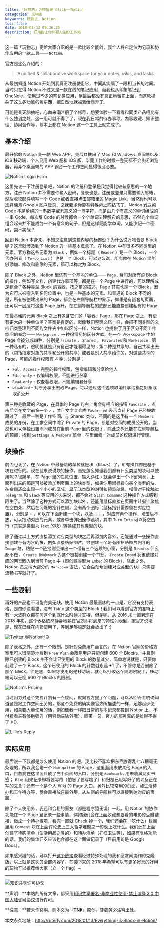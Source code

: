 ```yaml
---
title: 「玩物志」万物皆是 Block——Notion
categories: 玩物志
keywords: 玩物志, Notion
toc: false
date: 2018-01-13 09:36:25
description: 好用到让你怀疑人生的工作站
---
```


这一篇「玩物志」要给大家介绍的是一款比较全能的，我个人将它定位为记录和协作应用的一款工具—— `Notion`. 

官方是这么介绍的：

> A unified & collaborative workspace for your notes, wikis, and tasks.

从最初知道 Notion 开始到我真正注册使用它，中间其实隔了一段相当长的时间。当时只觉得 Notion 不过又是一款在线的笔记应用，而我也从印象笔记到 OneNote，使用过不少的笔记类应用，到最后都没有真正地留在上面，而这款揉杂了这么多功能的新东西，很自然地就被我给嫌弃了。

可能是某天脑抽吧，心血来潮注册了个帐号，想要体验一下看看和同类产品相比有什么独到之处，这一用可就不得了了，现在我日常的待办事项、内容收藏、知识整理、协同合作等，基本上都在 Notion 这一个工具上就完成了。

## 基本介绍

最开始的 Notion 是一款 Web APP，先后又推出了 Mac 和 Windows 桌面端以及 iOS 移动端，个人只用 Web 版和 iOS 版，毕竟工作的时候一整天都不会关闭浏览器，再弄个桌面端的 APP 霸占一个工作空间显得很没必要。

![Notion Login Form](https://static.notion-static.com/ce5a7745-eb9d-4f0c-872d-94b24689431f/Untitled)

这里先说一下注册登录吧，Notion 的注册和登录是我觉得比较有意思的一个地方，注册 Notion 并不需要你输入密码，登录也是。注册或登录只需要输入邮箱，然后收取邮件填写一个 Code 或者直接点击邮箱里的 Magic Link，当然你也可以选择使用 Google 账户登录，这就要求你要有特殊的上网技巧了。Notion 发送的 Code 不是单纯的一串数字或无意义的一串字符，而是由几个有意义的单词组成的一串 Code，每次填 Code 的时候都会一个个单词去理解它的意思，虽然几个单词组合起来并不能成为一个有意义的句子，但是这样既能学单词，又能少记一个密码，岂不美哉？

回到 Notion 本身来，不知您注意到这篇内容的标题没？为什么说万物皆是 Block 呢？这里就涉及到了 Notion 的一些基本概念了。在 Notion 中有很多不同类型的元素，官方称这些元素为 `Block` ，例如一个标题（ `Header` ）是一个 Block，一个代办列表（ `To-do List` ）也是一个 Block，可以这么说，所有你在 Notion 里能够添加、修改和删除的元素，都可以称之为 Block。

除了 Block 之外，Notion 里还有一个基本的单位—— `Page` . 我们对所有的 Block 的操作，例如写文档、创建代办事项等，都是在一个 Page 中进行的，可以理解成是组合了各种类型 Block 的容器。按之前的描述，Page 其实也是一个 Block，因为它可以被嵌入到任何位置中，也是一种基本的元素。和普通的 Block 不同的是，所有被创建出来的 Page，都会在左侧导航栏中显示，如果是有嵌套的页面，还可以一层层将这些 Page 展开，在左侧导航栏的底部还能直接创建私有的 Page.

在最基础的元素 Block 之上有包含它们的「容器」Page，那在 Page 之上，有没有更大的一种单位呢？答案是肯定的。就像我们整理文档一样，会把不同类型的文档归类整理到不同的文件夹中加以区分一样，Notion 也提供了用于区分不同工作空间的概念—— `Workspace` ，一种很常见的区分方式。在一个 Workspace 中的 Page 会被分成四种，分别是 `Private` ， `Shared` ， `Favorites` 和 `Workspace` . 第一种私有的，很明显就是只有自己才能看得见的；第二种是共享的，自己共享出去的（包括指定对象的共享和公开的共享）或者是别人共享给你的，对这些共享的 Page，可能的操作权限有 4 种，分别是：

- `Full Access` - 完整的操作权限，包括编辑和分享给他人
- `Edit-only` - 仅编辑权限，不能进行分享
- `Read-only` - 仅查看权限，不能编辑和分享
- `Disabled` - 对于分享出去的 Page，可以通过这个选项取消共享给指定对象或取消公开

第三种是收藏的 Page，在具体的 Page 的右上角会有相应的按钮 `Favorite` ，点击后会在文字前多一个 `✓` ，并且文字会变成 `Favorited` 表示当前 Page 已经被收藏过了；最后一种是工作空间，与 Shared 类似，不同的是这里有一个 `Members` 成员的身份，在工作空间中除了 Private 的 Page，都是对空间的成员公开的，当然也可以单独设置不同成员在当前 Page 里的权限了，除此之外还能在左侧导航栏的顶部，找到 `Settings & Members` 菜单，在里面统一对成员的权限进行管理。

## 块操作

前面也说了，在 Notion 中最基础的单位就是块（Block）了，所有操作都是基于块在进行的。现在就来说说块的操作，首先怎么知道我们都有什么类型的块可以使用呢？很简单，在 Page 里的任意位置，输入斜杠 `/` 就会弹出一个小窗列表，上面列出来的都是可以被添加到页面上的块类型，如果你用鼠标指向某个类型的块，在右侧还会出现一个小小的区域，显示该类型的说明和预览效果。相信对于接触过 `Telegram` 和 `Slack` 等应用的人来说，都不会对 `Slash Command` 这种操作方式感到陌生了。当然除了这种方式可以添加块以外，还能用鼠标直接在页面中让指针聚焦在空白处，然后在闪烁的指针左侧，会有两个图标（鼠标指针需停留在对应位置），分别是 `+` ，可以在下面新建一个块，以及 `⋮⋮` ，对应有两个操作，点击后不放，可以拖动对应的元素，或者单击弹出操作选项，其中 `Turn Into` 可以将空白行（其实是类型为 `Text` 的块）转换成其他类型的块。

除了通过以上方式直接添加对应类型的块之后再添加内容外，还能通过一些操作直接创建带有内容的块，例如直接粘贴图片，会创建一个带有所粘贴图片内容的 `Image` 块，粘贴一个链接则会弹出一个带有三个选项的小窗，分别是 `Dismiss` 什么都不做， `Create Bookmark` 为这个链接创建一个书签， `Create Embed` 将该链接对应的网页嵌入到当前 Page 中（即创建类型为 `Embed` 的 Block）。除此之外，Notion 还支持大部分的 `Markdown` 语法，它会自动地创建对应类型的块，只需要流畅书写就好了。

## 一些限制

再好的产品也不可能完美无缺，使用 Notion 最最蛋疼的一点是，它没有支持表格，是的你没看错，没有 `Table` 这个类型的 Block！我们可以看到官方的推特上有一大波群众都在问这个到底什么时候才支持，但是呢，从 2016 末一直到现在 2018 年初，这个表格依然静静地躺在官方即将到来的特性列表里，按官方说法是，现在已经在内部使用了，等到足够稳定就会放出了 :)

![Twitter @NotionHQ](https://static.notion-static.com/28a49880-1282-4536-890e-89af39b6af71/Untitled)

除了表格之外，还有一个限制，是针对免费用户而言的。在 Notion 官网的价格方案里可以很清楚地看到 `Free Plan` 会限制用户只能创建 600 个 Blocks，并且删除已创建的 Block 并不会让已使用的 Block 的数量减少，简单地说就是，只要你创建了一个 Block，这个已使用的 Block 的计数就永远 +1 了，不管你是否删除了那个 Block。但是呢，如果你使用的是移动端，就可以打破这个规则限制了，移动端可以无视 600 个 Blocks 的限制。

![Notion's Pricing](https://static.notion-static.com/a1d16946-d631-4c3d-9b9e-58bd5de7098a/Untitled)

当时因为对这个免费计划有一点疑问，就向官方提了个问题，可以从回答里明确知道这是跟工作空间无关的，那这个免费的确实像官方所描述的一样，足够起步使用，如果要大量使用的话，例如像我一样把日常的基本记录都搬到 Notion 上，不付费看来有够勉强的（用移动端除外哦），顺带一句，官方的服务真的是好得不得了 XD.

![Lillie's Reply](https://static.notion-static.com/dad71d39-9541-4b04-aa15-e7dbe143dc9c/Untitled)

## 实际应用

最后说一下我都是怎么使用 Notion 的吧。我比较不喜欢把东西放得乱七八糟毫无条理的，所以我会建一个 `Navigation` 的 Page，这里面用来放其他 Page 的入口，目前我在这里面只放了三个页面的入口，分别是 `Bookmarks` 用来收藏网页书签； `Blog` 用来记录即将要写的（怕忘了要写啥了）和归档已经写好了的以及正在写的文章；还有一个是个人 Wiki 的 Page 入口。另外比较常用的页面，如生活待办和工作待办等，我会直接放在最外层，从左侧的导航栏可以直接到达对应的页面。

除了个人使用外，我还和合租的室友（都是程序猿无误）一起，用 Notion 的协作功能在一个 Page 里记录一些事情，例如我们会在上面收藏想要看的电影的豆瓣链接，做成一个待办事项，看完一部就 Check 掉一个，我们还会在「吃什么」栏目里用 `Comment` 块在上面讨论史上三大哲学难题之一的晚上吃什么。我们还在上面创建了待购清单（生活用品之类的）和待办清单（打扫卫生等），如果有表格功能的话，我们的集体开支应该也会都在这上面做记录了（目前用的是 Google Docs）。

如果感兴趣的话，可以打开[这个链接](https://www.notion.so/fb0a0832c4854404882db67fb20f6de7)查看经过特殊处理的我和室友间协作的克隆版。以上就是这次的全部内容了，在接下来的 2018 年希望可以有更多好玩的好用的玩物可以推荐给大家（立一个 flag）~

---

![知识共享许可协议](https://i.creativecommons.org/l/by-nc-nd/3.0/cn/88x31.png)

**声明：**本站的所有文章，都采用[知识共享署名-非商业性使用-禁止演绎 3.0 中国大陆许可协议](http://creativecommons.org/licenses/by-nc-nd/3.0/cn/)进行许可。

**注意：**若未作说明，则本文为「[**TNK**](http://ruterly.com/)」原创。转载务必注明[出处](http://ruterly.com/2018/01/13/Everything-is-Block-in-Notion/)。

本文永久地址：http://ruterly.com/2018/01/13/Everything-is-Block-in-Notion/
